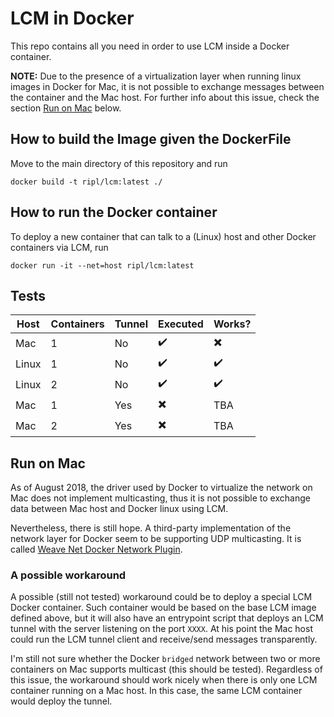 # LCM in Docker

This repo contains all you need in order to use LCM inside a Docker container.

**NOTE:** Due to the presence of a virtualization layer when running linux
images in Docker for Mac, it is not possible to exchange messages between the
container and the Mac host. For further info about this issue, check the section
[Run on Mac](#run-on-mac) below.


## How to build the Image given the DockerFile

Move to the main directory of this repository and run

```
docker build -t ripl/lcm:latest ./
```


## How to run the Docker container

To deploy a new container that can talk to a (Linux) host and other Docker
containers via LCM, run

```
docker run -it --net=host ripl/lcm:latest
```

## Tests

| Host | Containers | Tunnel | Executed | Works? |
|------|------------|--------|----------|--------|
| Mac  | 1 | No | :heavy_check_mark: | :heavy_multiplication_x: |
| Linux  | 1 | No | :heavy_check_mark: | :heavy_check_mark: |
| Linux  | 2 | No | :heavy_check_mark: | :heavy_check_mark: |
| Mac  | 1 | Yes | :heavy_multiplication_x: | TBA |
| Mac  | 2 | Yes | :heavy_multiplication_x: | TBA |


## Run on Mac

As of August 2018, the driver used by Docker to virtualize the network on Mac
does not implement multicasting, thus it is not possible to exchange data between
Mac host and Docker linux using LCM.

Nevertheless, there is still hope. A third-party implementation of the network
layer for Docker seem to be supporting UDP multicasting. It is called
[Weave Net Docker Network Plugin](https://www.weave.works/docs/net/latest/install/plugin/plugin-how-it-works/).

### A possible workaround

A possible (still not tested) workaround could be to deploy a special LCM Docker
container. Such container would be based on the base LCM image defined above, but
it will also have an entrypoint script that deploys an LCM tunnel with the server
listening on the port `XXXX`. At his point the Mac host could run the LCM tunnel
client and receive/send messages transparently.

I'm still not sure whether the Docker `bridged` network between two or more
containers on Mac supports multicast (this should be tested).
Regardless of this issue, the workaround should work nicely when there is only
one LCM container running on a Mac host. In this case, the same LCM container
would deploy the tunnel. 
